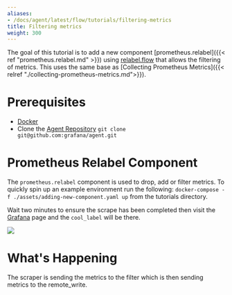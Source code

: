 ```yaml
---
aliases:
- /docs/agent/latest/flow/tutorials/filtering-metrics
title: Filtering metrics
weight: 300
---
```


The goal of this tutorial is to add a new component [prometheus.relabel]({{< ref "prometheus.relabel.md" >}}) using [relabel.flow](../assets/flow_configs/relabel.flow) that allows the filtering of metrics. This uses the same base as [Collecting Prometheus Metrics]({{< relref "./collecting-prometheus-metrics.md">}}).

# Prerequisites

* [Docker](https://www.docker.com/products/docker-desktop)
* Clone the [Agent Repository](https://github.com/grafana/agent) `git clone git@github.com:grafana/agent.git`

# Prometheus Relabel Component

The `prometheus.relabel` component is used to drop, add or filter metrics.  To quickly spin up an example environment run the following: `docker-compose -f ./assets/adding-new-component.yaml up` from the tutorials directory.

Wait two minutes to ensure the scrape has been completed then visit the [Grafana](http://localhost:3000/explore?orgId=1&left=%5B%22now-1h%22,%22now%22,%22Cortex%22,%7B%22refId%22:%22A%22,%22instant%22:true,%22range%22:true,%22exemplar%22:false,%22expr%22:%22rate(process_cpu_seconds_total%5B5m%5D)%22%7D%5D) page and the `cool_label` will be there.

![](../assets/filter.png)

# What's Happening

The scraper is sending the metrics to the filter which is then sending metrics to the remote_write. 